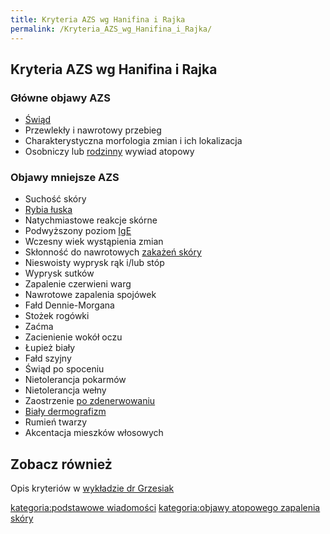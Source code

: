 ```yaml
---
title: Kryteria AZS wg Hanifina i Rajka
permalink: /Kryteria_AZS_wg_Hanifina_i_Rajka/
---
```


Kryteria AZS wg Hanifina i Rajka
--------------------------------

### Główne objawy AZS

-   [Świąd](/atopedia/Świąd "wikilink")
-   Przewlekły i nawrotowy przebieg
-   Charakterystyczna morfologia zmian i ich lokalizacja
-   Osobniczy lub [rodzinny](/atopedia/obciążenie_genetyczne "wikilink") wywiad atopowy

### Objawy mniejsze AZS

-   Suchość skóry
-   [Rybia łuska](/atopedia/Rybia_łuska "wikilink")
-   Natychmiastowe reakcje skórne
-   Podwyższony poziom [IgE](/atopedia/IgE "wikilink")
-   Wczesny wiek wystąpienia zmian
-   Skłonność do nawrotowych [zakażeń skóry](/atopedia/infekcja_skóry "wikilink")
-   Nieswoisty wyprysk rąk i/lub stóp
-   Wyprysk sutków
-   Zapalenie czerwieni warg
-   Nawrotowe zapalenia spojówek
-   Fałd Dennie-Morgana
-   Stożek rogówki
-   Zaćma
-   Zacienienie wokół oczu
-   Łupież biały
-   Fałd szyjny
-   Świąd po spoceniu
-   Nietolerancja pokarmów
-   Nietolerancja wełny
-   Zaostrzenie [po zdenerwowaniu](/atopedia/stres "wikilink")
-   [Biały dermografizm](/atopedia/Biały_dermografizm "wikilink")
-   Rumień twarzy
-   Akcentacja mieszków włosowych

Zobacz również
--------------

Opis kryteriów w [wykładzie dr Grzesiak](/Wykład_dr_Ireny_Grzesiak#Dodatkowe_kryteria "wikilink")

[kategoria:podstawowe wiadomości](/atopedia/kategoria:podstawowe_wiadomości "wikilink") [kategoria:objawy atopowego zapalenia skóry](/atopedia/kategoria:objawy_atopowego_zapalenia_skóry "wikilink")